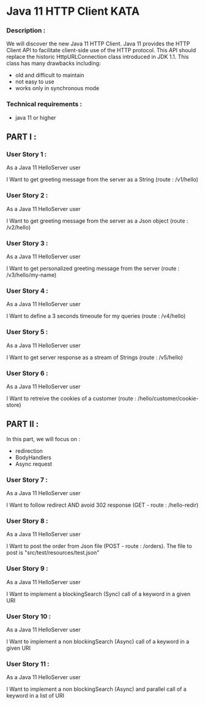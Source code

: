 # Java 11 HTTP Client KATA



### Description :
We will discover the new Java 11 HTTP Client.
Java 11 provides the HTTP Client API to facilitate client-side use of the HTTP protocol.
This API should replace the historic HttpURLConnection class introduced in JDK 1.1. This class has many drawbacks including:
- old and difficult to maintain
- not easy to use
- works only in synchronous mode

### Technical requirements : 
- java 11 or higher


##  PART I : 

### User Story 1 : 
As a Java 11 HelloServer user

I Want to get greeting message from the server as a String (route : /v1/hello)

### User Story 2 : 
As a Java 11 HelloServer user

I Want to get greeting message from the server as a Json object (route : /v2/hello)

### User Story 3 : 
As a Java 11 HelloServer user

I Want to get personalized greeting message from the server (route : /v3/hello/my-name)

### User Story 4 : 
As a Java 11 HelloServer user

I Want to define a 3 seconds timeoute for my queries (route : /v4/hello)

### User Story 5 : 
As a Java 11 HelloServer user

I Want to get server response as a stream of Strings (route : /v5/hello)

### User Story 6 : 
As a Java 11 HelloServer user

I Want to retreive the cookies of a customer (route : /hello/customer/cookie-store)

##  PART II : 
In this part, we will focus on :
- redirection
- BodyHandlers
- Async request

### User Story 7 : 
As a Java 11 HelloServer user

I Want to follow redirect 
AND avoid 302 response (GET - route : /hello-redir) 

### User Story 8 : 
As a Java 11 HelloServer user

I Want to post the order from Json file (POST - route : /orders).
The file to post is "src/test/resources/test.json"

### User Story 9 : 
As a Java 11 HelloServer user

I Want to implement a blockingSearch (Sync) call of a keyword in a given URI

### User Story 10 : 
As a Java 11 HelloServer user

I Want to implement a non blockingSearch (Async) call of a keyword in a given URI

### User Story 11 : 
As a Java 11 HelloServer user

I Want to implement a non blockingSearch (Async) and parallel call of a keyword in a list of URI




